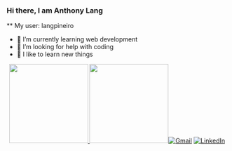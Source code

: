 ### Hi there, I am Anthony Lang


** My user: langpineiro


- 🌱 I’m currently learning web development
- 🤔 I’m looking for help with coding
- 🧪 I like to learn new things

<div align="center">
  <a href="https://github.com/langpineiro/langpineiro">
  <img height="180em" src="https://github-readme-stats.vercel.app/api?username=langpineiro&show_icons=true&theme=dark&include_all_commits=true&count_private=true"/>
  <img height="180em" src="https://github-readme-stats.vercel.app/api/top-langs/?username=langpineiro&layout=compact&la/>
 </div>

 [![Gmail](https://img.shields.io/badge/-GMAIL-D14836?style=for-the-badge&logo=gmail&logoColor=white)](mailto:langpineiro@gmail.com)
[![LinkedIn](https://img.shields.io/badge/-LINKEDIN-0077B5?style=for-the-badge&logo=linkedin&logoColor=white)](https://www.linkedin.com/in/anthony-ernesto-511b46157/)

